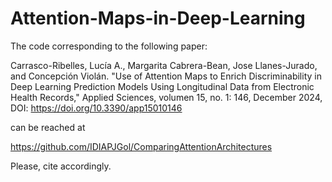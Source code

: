 # Attention-Maps-in-Deep-Learning
The code corresponding to the following paper:

Carrasco-Ribelles, Lucía A., Margarita Cabrera-Bean, Jose Llanes-Jurado, and Concepción Violán. "Use of Attention Maps to Enrich Discriminability in Deep Learning Prediction Models Using Longitudinal Data from Electronic Health Records," Applied Sciences, volumen 15, no. 1: 146, December 2024, DOI: https://doi.org/10.3390/app15010146

can be reached at

https://github.com/IDIAPJGol/ComparingAttentionArchitectures

Please, cite accordingly.
